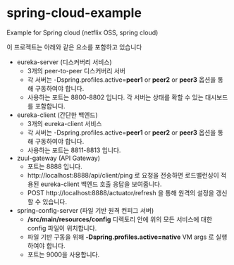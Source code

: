 # spring-cloud-example
Example for Spring cloud (netflix OSS, spring cloud)

이 프로젝트는 아래와 같은 요소를 포함하고 있습니다
  - eureka-server (디스커버리 서비스)
    - 3개의 peer-to-peer 디스커버리 서버
    - 각 서버는 -Dspring.profiles.active=**peer1** or **peer2** or **peer3** 옵션을 통해 구동하여야 합니다.
    - 사용하는 포트는 8800-8802 입니다. 각 서버는 상태를 확할 수 있는 대시보드를 포함합니다.
- eureka-client (간단한 백엔드)
  - 3개의 eureka-client 서비스
  - 각 서버는 -Dspring.profiles.active=**peer1** or **peer2** or **peer3** 옵션을 통해 구동하여야 합니다.
  - 사용하는 포트는 8811-8813 입니다.
- zuul-gateway (API Gateway)
  - 포트는 8888 입니다.
  - http://localhost:8888/api/client/ping 로 요청을 전송하면 로드밸런싱이 적용된 eureka-client 백엔드 호출 응답을 보여줍니다.
  - POST http://localhost:8888/actuator/refresh 을 통해 원격의 설정을 갱신할 수 있습니다.
- spring-config-server (파일 기반 원격 컨피그 서버)
  - **/src/main/resources/config** 디렉토리 안에 위의 모든 서비스에 대한 config 파일이 위치합니다.
  - 파일 기반 구동을 위해 **-Dspring.profiles.active=native** VM args 로 실행하여야 합니다.
  - 포트는 9000을 사용합니다.
